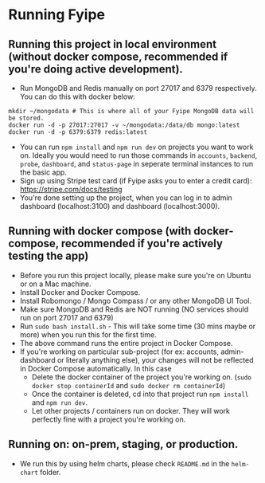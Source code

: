# Running Fyipe

## Running this project in local environment (without docker compose, recommended if you're doing active development).

-   Run MongoDB and Redis manually on port 27017 and 6379 respectively. You can do this with docker below:

```
mkdir ~/mongodata # This is where all of your Fyipe MongoDB data will be stored.
docker run -d -p 27017:27017 -v ~/mongodata:/data/db mongo:latest
docker run -d -p 6379:6379 redis:latest
```

-   You can run `npm install` and `npm run dev` on projects you want to work on. Ideally you would need to run those commands in `accounts`, `backend`, `probe`, `dashboard`, and `status-page` in seperate terminal instances to run the basic app.
-   Sign up using Stripe test card (if Fyipe asks you to enter a credit card): https://stripe.com/docs/testing
-   You're done setting up the project, when you can log in to admin dashboard (localhost:3100) and dashboard (localhost:3000).

## Running with docker compose (with docker-compose, recommended if you're actively testing the app)

-   Before you run this project locally, please make sure you're on Ubuntu or on a Mac machine.
-   Install Docker and Docker Compose.
-   Install Robomongo / Mongo Compass / or any other MongoDB UI Tool.
-   Make sure MongoDB and Redis are NOT running (NO services should run on port 27017 and 6379)
-   Run `sudo bash install.sh` - This will take some time (30 mins maybe or more) when you run this for the first time.
-   The above command runs the entire project in Docker Compose.
-   If you're working on particular sub-project (for ex: accounts, admin-dashboard or literally anything else), your changes will not be reflected in Docker Compose automatically. In this case
    -   Delete the docker container of the project you're working on. (`sudo docker stop containerId` and `sudo docker rm containerId`)
    -   Once the container is deleted, cd into that project run `npm install` and `npm run dev`.
    -   Let other projects / containers run on docker. They will work perfectly fine with a project you're working on.

## Running on: on-prem, staging, or production.

-   We run this by using helm charts, please check `README.md` in the `helm-chart` folder.
